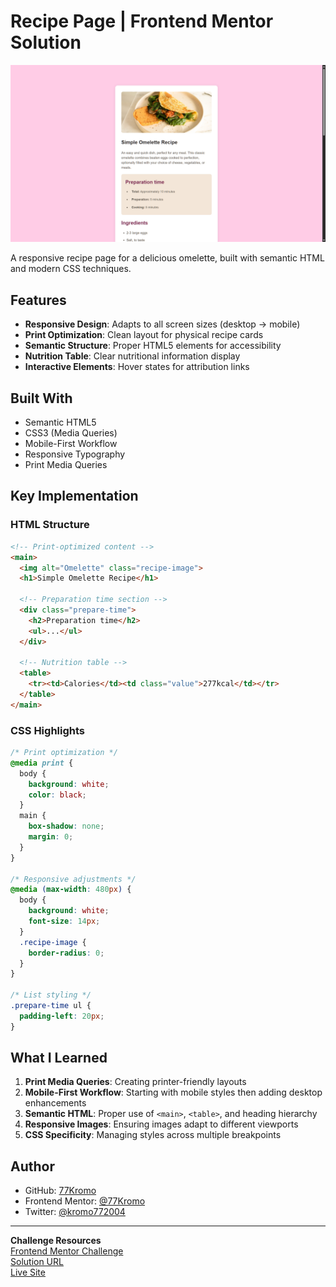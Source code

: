 
# Recipe Page | Frontend Mentor Solution

[![Recipe Preview](./assets/images/screenshot.png)](https://recipe-page77.netlify.app/)

A responsive recipe page for a delicious omelette, built with semantic HTML and modern CSS techniques.

## Features

- **Responsive Design**: Adapts to all screen sizes (desktop → mobile)
- **Print Optimization**: Clean layout for physical recipe cards
- **Semantic Structure**: Proper HTML5 elements for accessibility
- **Nutrition Table**: Clear nutritional information display
- **Interactive Elements**: Hover states for attribution links

## Built With

- Semantic HTML5
- CSS3 (Media Queries)
- Mobile-First Workflow
- Responsive Typography
- Print Media Queries

## Key Implementation

### HTML Structure
```html
<!-- Print-optimized content -->
<main>
  <img alt="Omelette" class="recipe-image">
  <h1>Simple Omelette Recipe</h1>
  
  <!-- Preparation time section -->
  <div class="prepare-time">
    <h2>Preparation time</h2>
    <ul>...</ul>
  </div>
  
  <!-- Nutrition table -->
  <table>
    <tr><td>Calories</td><td class="value">277kcal</td></tr>
  </table>
</main>
```

### CSS Highlights
```css
/* Print optimization */
@media print {
  body {
    background: white;
    color: black;
  }
  main {
    box-shadow: none;
    margin: 0;
  }
}

/* Responsive adjustments */
@media (max-width: 480px) {
  body {
    background: white;
    font-size: 14px;
  }
  .recipe-image {
    border-radius: 0;
  }
}

/* List styling */
.prepare-time ul {
  padding-left: 20px;
}
```

## What I Learned

1. **Print Media Queries**: Creating printer-friendly layouts
2. **Mobile-First Workflow**: Starting with mobile styles then adding desktop enhancements
3. **Semantic HTML**: Proper use of `<main>`, `<table>`, and heading hierarchy
4. **Responsive Images**: Ensuring images adapt to different viewports
5. **CSS Specificity**: Managing styles across multiple breakpoints

## Author

- GitHub: [77Kromo](https://github.com/77Kromo)
- Frontend Mentor: [@77Kromo](https://www.frontendmentor.io/profile/77Kromo)
- Twitter: [@kromo772004](https://x.com/kromo772004)

---

**Challenge Resources**  
[Frontend Mentor Challenge](https://www.frontendmentor.io/challenges/recipe-page-KiTsR8QQKm)  
[Solution URL](https://www.frontendmentor.io/solutions/responsive-recipe-page-tLUG4TEuQM)  
[Live Site](https://recipe-page77.netlify.app/)
